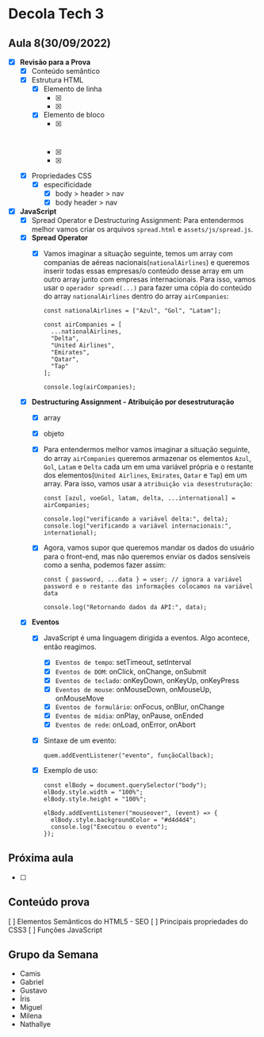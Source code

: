 # Decola Tech 3

## Aula 8(30/09/2022)

- [x] **Revisão para a Prova**
  - [x] Conteúdo semântico
  - [x] Estrutura HTML
    - [x] Elemento de linha
      - [x] <a>
      - [x] <span>
    - [x] Elemento de bloco
      - [x] <h1>
      - [x] <div>
      - [x] <p>
  - [x] Propriedades CSS
    - [x] especificidade
      - [x] body > header > nav
      - [x] body header > nav

- [x] **JavaScript**
  - [x] Spread Operator e Destructuring Assignment: Para entendermos melhor vamos criar os arquivos `spread.html` e `assets/js/spread.js`.
  - [x] **Spread Operator**
      - [x] Vamos imaginar a situação seguinte, temos um array com companias de aéreas nacionais(`nationalAirlines`) e queremos inserir todas essas empresas/o conteúdo desse array em um outro array junto com empresas internacionais. Para isso, vamos usar o `operador spread(...)` para fazer uma cópia do conteúdo do array `nationalAirlines` dentro do array `airCompanies`:

        ``` JS
        const nationalAirlines = ["Azul", "Gol", "Latam"];

        const airCompanies = [
          ...nationalAirlines,
          "Delta",
          "United Airlines",
          "Emirates",
          "Qatar",
          "Tap"
        ];

        console.log(airCompanies);
        ```

  - [x] **Destructuring Assignment - Atribuição por desestruturação**
    - [x] array
    - [x] objeto
    - [x] Para entendermos melhor vamos imaginar a situação seguinte, do array `airCompanies` queremos armazenar os elementos `Azul`, `Gol`, `Latam` e `Delta` cada um em uma variável própria e o restante dos elementos(`United Airlines`, `Emirates`, `Qatar` e `Tap`) em um array. Para isso, vamos usar a `atribuição via desestruturação`:

      ``` JS
      const [azul, voeGol, latam, delta, ...international] = airCompanies;

      console.log("verificando a variável delta:", delta);
      console.log("verificando a variável internacionais:", international);
      ```

    - [x] Agora, vamos supor que queremos mandar os dados do usuário para o front-end, mas não queremos enviar os dados sensíveis como a senha, podemos fazer assim:

      ``` JS
      const { password, ...data } = user; // ignora a variável password e o restante das informações colocamos na variável data

      console.log("Retornando dados da API:", data);
      ```

  - [x] **Eventos**
    - [x] JavaScript é uma linguagem dirigida a eventos. Algo acontece, então reagimos.
      - [x] `Eventos de tempo`: setTimeout, setInterval
      - [x] `Eventos de DOM`: onClick, onChange, onSubmit
      - [x] `Eventos de teclado`: onKeyDown, onKeyUp, onKeyPress
      - [x] `Eventos de mouse`: onMouseDown, onMouseUp, onMouseMove
      - [x] `Eventos de formulário`: onFocus, onBlur, onChange
      - [x] `Eventos de mídia`: onPlay, onPause, onEnded
      - [x] `Eventos de rede`: onLoad, onError, onAbort

    - [x] Sintaxe de um evento:

      ``` JS
      quem.addEventListener("evento", funçãoCallback);
      ```

    - [x] Exemplo de uso:

      ``` JS
      const elBody = document.querySelector("body");
      elBody.style.width = "100%";
      elBody.style.height = "100%";

      elBody.addEventListener("mouseover", (event) => {
        elBody.style.backgroundColor = "#d4d4d4";
        console.log("Executou o evento");
      });
      ```

## Próxima aula

- [ ]

## Conteúdo prova

[ ] Elementos Semânticos do HTML5 - SEO
[ ] Principais propriedades do CSS3
[ ] Funções JavaScript


## Grupo da Semana

- Camis
- Gabriel
- Gustavo
- Íris
- Miguel
- Milena
- Nathallye
